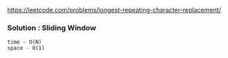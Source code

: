 https://leetcode.com/problems/longest-repeating-character-replacement/

### Solution : Sliding Window
```
time - O(N)
space - O(1)
```

